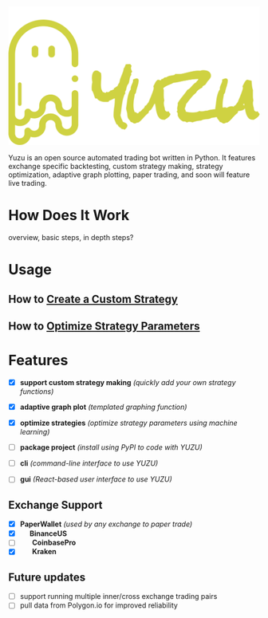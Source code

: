 
![yuzu logo](./yuzu-logo.png)

Yuzu is an open source automated trading bot written in Python. It features exchange specific backtesting, custom strategy making, strategy optimization, adaptive graph plotting, paper trading, and soon will feature live trading.

# How Does It Work

overview, basic steps, in depth steps?

# Usage

## How to [Create a Custom Strategy](./assets/custom-strategy.md)

## How to [Optimize Strategy Parameters](./assets/optimize-strategy.md)

# Features

- [x] **support custom strategy making** _(quickly add your own strategy functions)_

- [x] **adaptive graph plot** _(templated graphing function)_
- [x] **optimize strategies** _(optimize strategy parameters using machine learning)_
- [ ] **package project** _(install using PyPI to code with YUZU)_
- [ ] **cli** _(command-line interface to use YUZU)_
- [ ] **gui** _(React-based user interface to use YUZU)_

## Exchange Support

- [x] **PaperWallet** _(used by any exchange to paper trade)_
- [x] <img src="https://logos-download.com/wp-content/uploads/2018/04/Binance_logo_coin.png" width="15" height="15"> **BinanceUS**
- [ ] <img src="https://cryptorank-images.s3.eu-central-1.amazonaws.com/exchanges/coinbase%20pro1551970953715.png" width="20" height="14"> **CoinbasePro**
- [x] <img src="https://logos-world.net/wp-content/uploads/2021/02/Kraken-Symbol.png" width="20" height="12"> **Kraken**

## Future updates
- [ ] support running multiple inner/cross exchange trading pairs
- [ ] pull data from Polygon.io for improved reliability
